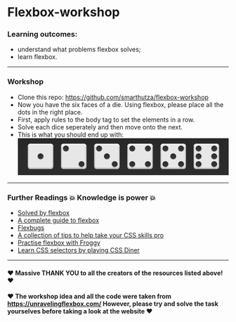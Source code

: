 # Flexbox-workshop

### Learning outcomes:
- understand what problems flexbox solves;
- learn flexbox.

---

### Workshop
- Clone this repo: https://github.com/smarthutza/flexbox-workshop
- Now you have the six faces of a die. Using flexbox, please place all the dots in the right place. 
- First, apply rules to the body tag to set the elements in a row.
- Solve each dice seperately and then move onto the next.
- This is what you should end up with: ![Die Faces](faces.PNG)

---

### Further Readings :boom: Knowledge is power :boom:
- [Solved by flexbox ](https://philipwalton.github.io/solved-by-flexbox/)
- [A complete guide to flexbox](https://css-tricks.com/snippets/css/a-guide-to-flexbox/)
- [Flexbugs](https://github.com/philipwalton/flexbugs)
- [A collection of tips to help take your CSS skills pro](https://github.com/AllThingsSmitty/css-protips)
- [Practise flexbox with Froggy](http://flexboxfroggy.com/)
- [Learn CSS selectors by playing CSS Diner](https://flukeout.github.io/)

---

#### :heart:   Massive THANK YOU to all the creators of the resources listed above!   :heart:

#### :heart:  The workshop idea and all the code were taken from https://unravelingflexbox.com/ However, please try and solve the task yourselves before taking a look at the website   :heart:
